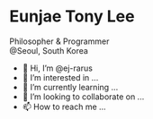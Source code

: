 <h1>Eunjae Tony Lee</h1>

<p>
  Philosopher & Programmer
  <br>@Seoul, South Korea
<p>



- 👋 Hi, I’m @ej-rarus
- 👀 I’m interested in ...
- 🌱 I’m currently learning ...
- 💞️ I’m looking to collaborate on ...
- 📫 How to reach me ...

<!---
ej-rarus/ej-rarus is a ✨ special ✨ repository because its `README.md` (this file) appears on your GitHub profile.
You can click the Preview link to take a look at your changes.
--->
